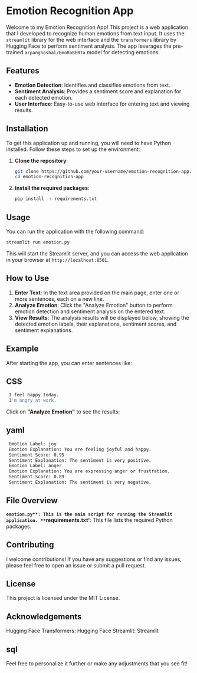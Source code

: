 # Emotion Recognition App

Welcome to my Emotion Recognition App! This project is a web application that I developed to recognize human emotions from text input. It uses the `streamlit` library for the web interface and the `transformers` library by Hugging Face to perform sentiment analysis. The app leverages the pre-trained `arpanghoshal/EmoRoBERTa` model for detecting emotions.

## Features

- **Emotion Detection**: Identifies and classifies emotions from text.
- **Sentiment Analysis**: Provides a sentiment score and explanation for each detected emotion.
- **User Interface**: Easy-to-use web interface for entering text and viewing results.

## Installation

To get this application up and running, you will need to have Python installed. Follow these steps to set up the environment:

1. **Clone the repository**:
    ```bash
    git clone https://github.com/your-username/emotion-recognition-app.git
    cd emotion-recognition-app
    ```

2. **Install the required packages**:
    ```bash
    pip install -r requirements.txt
    ```

## Usage

You can run the application with the following command:
```bash
streamlit run emotion.py
 ```

This will start the Streamlit server, and you can access the web application in your browser at `http://localhost:8501`.

## How to Use

1. **Enter Text**: In the text area provided on the main page, enter one or more sentences, each on a new line.
2. **Analyze Emotion**: Click the "Analyze Emotion" button to perform emotion detection and sentiment analysis on the entered text.
3. **View Results**: The analysis results will be displayed below, showing the detected emotion labels, their explanations, sentiment scores, and sentiment explanations.

## Example

After starting the app, you can enter sentences like:

## CSS

   ```bash
    I feel happy today.
    I'm angry at work.
   ```


Click on **"Analyze Emotion"** to see the results:

## yaml

   ```bash
    Emotion Label: joy
    Emotion Explanation: You are feeling joyful and happy.
    Sentiment Score: 0.95
    Sentiment Explanation: The sentiment is very positive.
    Emotion Label: anger
    Emotion Explanation: You are expressing anger or frustration.
    Sentiment Score: 0.89
    Sentiment Explanation: The sentiment is very negative.
   ```

## File Overview

**`emotion.py**: This is the main script for running the Streamlit application.
**`requirements.txt'**: This file lists the required Python packages.

## Contributing

I welcome contributions! If you have any suggestions or find any issues, please feel free to open an issue or submit a pull request.

## License

This project is licensed under the MIT License.

## Acknowledgements

Hugging Face Transformers: Hugging Face
Streamlit: Streamlit

## sql

Feel free to personalize it further or make any adjustments that you see fit!
